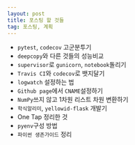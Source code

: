 ```yaml
---
layout: post
title: 포스팅 할 것들
tag: 포스팅, 계획
---
```


- `pytest`, `codecov` 고군분투기
- `deepcopy`와 다른 것들의 성능비교
- `supervisor`로 `gunicorn`, `notebook`돌리기
- `Travis CI`와 `codecov`로 뱃지달기
- `logwatch` 설정하는 법
- `Github page`에서 `CNAME`설정하기
- `NumPy`쓰지 않고 1차원 리스트 차원 변환하기
- `학식알리미`, `yellowid-flask` 개발기
- One Tap 정리한 것
- `pyenv`구성 방법
- `파이썬 생존가이드` 정리
